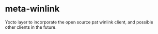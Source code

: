 # meta-winlink
Yocto layer to incorporate the open source pat winlink client, and possible other clients in the future.
